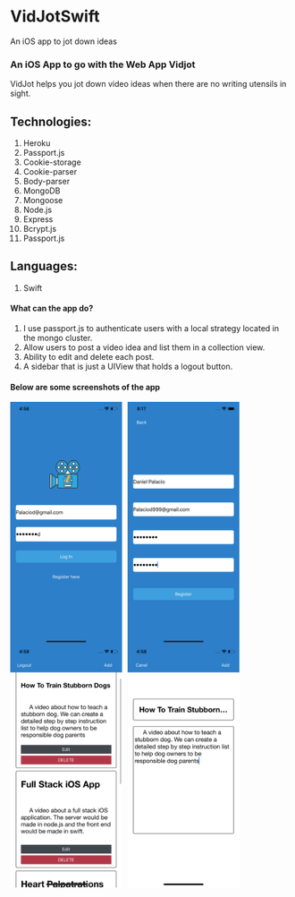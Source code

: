 # VidJotSwift
An iOS app to jot down ideas

### An iOS App to go with the Web App Vidjot

VidJot helps you jot down video ideas when there are no writing utensils in sight.

## Technologies: 
1. Heroku
2. Passport.js
3. Cookie-storage
4. Cookie-parser
5. Body-parser
6. MongoDB
7. Mongoose
8. Node.js
9. Express
10. Bcrypt.js
11. Passport.js

## Languages: 
1. Swift

#### What can the app do?
1. I use passport.js to authenticate users with a local strategy located in the mongo cluster.
2. Allow users to post a video idea and list them in a collection view.
3. Ability to edit and delete each post.
4. A sidebar that is just a UIView that holds a logout button.



#### Below are some screenshots of the app


<img src="Simulator Screen Shot - iPhone Xs - 2020-02-13 at 16.56.25.png"
    alt="home"
    style="float: left; margin-right: 10px;"
    width="200"/> <img src="Simulator Screen Shot - iPhone Xs - 2020-02-10 at 20.17.24.png"
    alt="home"
    style="float: left; margin-right:10px;"
    width="200"/> <img src="Simulator Screen Shot - iPhone Xs - 2020-02-13 at 16.58.27.png"
    alt="home"
    style="float: left; margin-right:10px;"
    width="200"/> <img src="Simulator Screen Shot - iPhone Xs - 2020-02-13 at 16.58.19.png"
    alt="home"
    style="float: left; margin-right:10px;"
    width="200"/>
